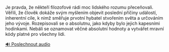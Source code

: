 
Je pravda, že někteří filozofové rádi moc lidského rozumu přeceňovali. Věřili, že člověk dokáže svým myšlením objevit poslední příčiny událostí, inherentní cíle, k nimž směřuje prvotní hybatel stvořením světa a určováním jeho vývoje. Rozepisovali se o absolutnu, jako kdyby bylo jejich kapesními hodinkami. Nebáli se oznamovat věčné absolutní hodnoty a vytvářet mravní kódy platné pro všechny lidi.

[🔊 Poslechnout audio](/data/7-paragraphs/audio/chapter_24/para_003-Je-pravda-e-nkte-filozofov-rdi-moc-lidskho.mp3)
